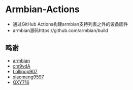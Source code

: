 # Armbian-Actions  
- 通过GitHub Actions构建armbian支持列表之外的设备固件
- armbian源码https://github.com/armbian/build

## 鸣谢  
- [armbian](https://github.com/armbian/build)
- [cm9vdA](https://github.com/cm9vdA/build-armbian)
- [Lollipop907](https://github.com/Lollipop907)
- [xiaomeng9597](https://github.com/xiaomeng9597/iStoreOS-For-RK33XX)
- [QXY716](https://github.com/QXY716/Fine3399-rk3399-armbian)
